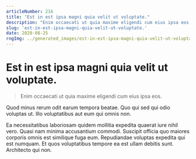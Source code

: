 ```yaml
---
articleNumber: 216
title: "Est in est ipsa magni quia velit ut voluptate."
description: "Enim occaecati ut quia maxime eligendi cum eius ipsa eos."
slug: 'est-in-est-ipsa-magni-quia-velit-ut-voluptate.'
date: 2020-08-25
rngImg: ../generated_images/est-in-est-ipsa-magni-quia-velit-ut-voluptate..jpg
---
```


# Est in est ipsa magni quia velit ut voluptate.

> Enim occaecati ut quia maxime eligendi cum eius ipsa eos.

Quod minus rerum odit earum tempora beatae. Quo qui sed qui odio voluptas ut. Illo voluptatibus aut eum qui omnis non.
 Ea necessitatibus laboriosam quidem mollitia expedita quaerat iure nihil vero. Quasi nam minima accusantium commodi. Suscipit officia quo maiores corporis omnis est similique fuga eum. Repudiandae voluptas expedita qui est numquam. Et quos voluptatibus tempore ea est ullam debitis sunt. Architecto qui non.
